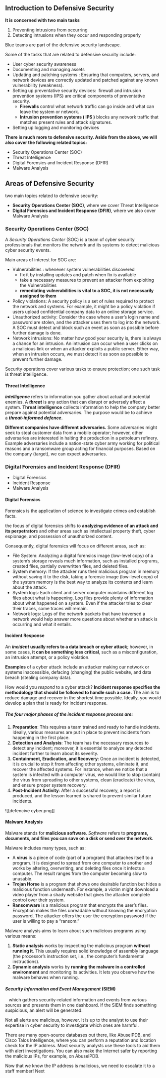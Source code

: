 

## Introduction to Defensive Security

**It is concerned with two main tasks**

1. Preventing intrusions from occurring
2. Detecting intrusions when they occur and responding properly

Blue teams are part of the defensive security landscape.


Some of the tasks that are related to defensive security include:

- User cyber security awareness
- Documenting and managing assets
- Updating and patching systems : Ensuring that computers, servers, and network devices are correctly updated and patched against any known vulnerability (weakness).
- Setting up preventative security devices:  firewall and intrusion prevention systems (IPS) are critical components of preventative security.
	- **Firewalls** control what network traffic can go inside and what can leave the system or network. 
	-  **Intrusion prevention systems ( IPS )** blocks any network traffic that matches present rules and attack signatures.
- Setting up logging and monitoring devices


**There is much more to defensive security. Aside from the above, we will also cover the following related topics:**

- Security Operations Center (SOC)
- Threat Intelligence
- Digital Forensics and Incident Response (DFIR)
- Malware Analysis






## Areas of Defensive Security

two main topics related to defensive security:

- **Security Operations Center (SOC)**, where we cover Threat Intelligence
- **Digital Forensics and Incident Response (DFIR)**, where we also cover Malware Analysis




### Security Operations Center (SOC)

A _Security Operations Center_ (SOC) is    a team of cyber security professionals that monitors the network and its systems to detect malicious cyber security events.

Main areas of interest for SOC are:
- Vulnerabilities : whenever system vulnerabilities discovered
	- fix it by installing updates and patch when fix is available 
	- take a necessary measures to prevent an attacker from exploiting the Vulnerabilities
	- **remediating vulnerabilities is vital to a SOC, it is not necessarily assigned to them**
- Policy violations: A security policy is a set of rules required to protect the network and systems. For example, it might be a policy violation if users upload confidential company data to an online storage service.
- Unauthorized activity: Consider the case where a user’s login name and password are stolen, and the attacker uses them to log into the network. A SOC must detect and block such an event as soon as possible before further damage is done.
- Network intrusions: No matter how good your security is, there is always a chance for an intrusion. An intrusion can occur when a user clicks on a malicious link or when an attacker exploits a public server. Either way, when an intrusion occurs, we must detect it as soon as possible to prevent further damage.


Security operations cover various tasks to ensure protection; one such task is threat intelligence.

####  Threat Intelligence

**_intelligence_** refers to information you gather about actual and potential enemies.
A **_threat_** is any action that can disrupt or adversely affect a system.
**Threat intelligence** collects information to help the company better prepare against potential adversaries. The purpose would be to achieve a **_threat-informed defence_**.

**Different companies have different adversaries.** 
Some adversaries might seek to steal customer data from a mobile operator; however, other adversaries are interested in halting the production in a petroleum refinery. Example adversaries include a nation-state cyber army working for political reasons and a ransomware group acting for financial purposes. Based on the company (target), we can expect adversaries.






### Digital Forensics and Incident Response (DFIR)

- Digital Forensics
- Incident Response
- Malware Analysis


#### Digital Forensics

Forensics is the application of science to investigate crimes and establish facts.

the focus of digital forensics shifts to **analyzing evidence of an attack and its perpetrator**s and other areas such as intellectual property theft, cyber espionage, and possession of unauthorized content. 

Consequently, digital forensics will focus on different areas, such as:

- File System: Analyzing a digital forensics image (low-level copy) of a system’s storage reveals much information, such as installed programs, created files, partially overwritten files, and deleted files.
- System memory: If the attacker runs their malicious program in memory without saving it to the disk, taking a forensic image (low-level copy) of the system memory is the best way to analyze its contents and learn about the attack.
- System logs: Each client and server computer maintains different log files about what is happening. Log files provide plenty of information about what happened on a system. Even if the attacker tries to clear their traces, some traces will remain.
- Network logs: Logs of the network packets that have traversed a network would help answer more questions about whether an attack is occurring and what it entails.


#### **Incident Response**

An **_incident_ usually refers to a data breach or cyber attack**; however, in some cases, **it can be something less critical**, such as a misconfiguration, an intrusion attempt, or a policy violation. 

**Examples** of a cyber attack include an attacker making our network or systems inaccessible, defacing (changing) the public website, and data breach (stealing company data). 

How would you _respond_ to a cyber attack? 
**Incident response specifies the methodology that should be followed to handle such a case.** The aim is to reduce damage and recover in the shortest time possible. Ideally, you would develop a plan that is ready for incident response.

##### **The four major phases of the incident response process are:**

1. **Preparation**: This requires a team trained and ready to handle incidents. Ideally, various measures are put in place to prevent incidents from happening in the first place.
2. **Detection and Analysis**: The team has the necessary resources to detect any incident; moreover, it is essential to analyze any detected incident further to learn about its severity.
3. **Containment, Eradication, and Recovery**: Once an incident is detected, it is crucial to stop it from affecting other systems, eliminate it, and recover the affected systems. For instance, when we notice that a system is infected with a computer virus, we would like to stop (contain) the virus from spreading to other systems, clean (eradicate) the virus, and ensure proper system recovery.
4. **Post-Incident Activity**: After a successful recovery, a report is produced, and the lesson learned is shared to prevent similar future incidents.

![[defencive cyber.png]]


#### **Malware Analysis**

Malware stands for **malicious software**. _Software_ refers to **programs, documents, and files you can save on a disk or send over the network.**


Malware includes many types, such as:

- A **virus** is a piece of code (part of a program) that attaches itself to a program. It is designed to spread from one computer to another and works by altering, overwriting, and deleting files once it infects a computer. The result ranges from the computer becoming slow to unusable.
- **Trojan Horse** is a program that shows one desirable function but hides a malicious function underneath. For example, a victim might download a video player from a shady website that gives the attacker complete control over their system.
- **Ransomware** is a malicious program that encrypts the user’s files. Encryption makes the files unreadable without knowing the encryption password. The attacker offers the user the encryption password if the user is willing to pay a “ransom.”


Malware analysis aims to learn about such malicious programs using various means:

1. **Static analysis** works by inspecting the malicious program **without running it**. This usually requires solid knowledge of assembly language (the processor’s instruction set, i.e., the computer’s fundamental instructions).
2. **Dynamic analysis** works by **running the malware in a controlled environment** and monitoring its activities. It lets you observe how the malware behaves when running.



#### **_Security Information and Event Management_ (SIEM)**
 
 which gathers security-related information and events from various sources and presents them in one dashboard. If the SIEM finds something suspicious, an alert will be generated.

Not all alerts are malicious, however. It is up to the analyst to use their expertise in cyber security to investigate which ones are harmful.


There are many open-source databases out there, like AbuseIPDB, and Cisco Talos Intelligence, where you can perform a reputation and location check for the IP address. Most security analysts use these tools to aid them with alert investigations. You can also make the Internet safer by reporting the malicious IPs, for example, on AbuseIPDB.

Now that we know the IP address is malicious, we need to escalate it to a staff member! Next
